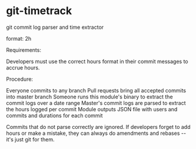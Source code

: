# git-timetrack

git commit log parser and time extractor

format: 2h

Requirements:

Developers must use the correct hours format in their commit messages to accrue hours.

Procedure:

Everyone commits to any branch
Pull requests bring all accepted commits into master branch
Someone runs this module's binary to extract the commit logs over a date range
Master's commit logs are parsed to extract the hours logged per commit
Module outputs JSON file with users and commits and durations for each commit

Commits that do not parse correctly are ignored.
If developers forget to add hours or make a mistake, they can always do amendments and rebases -- it's just git for them.
